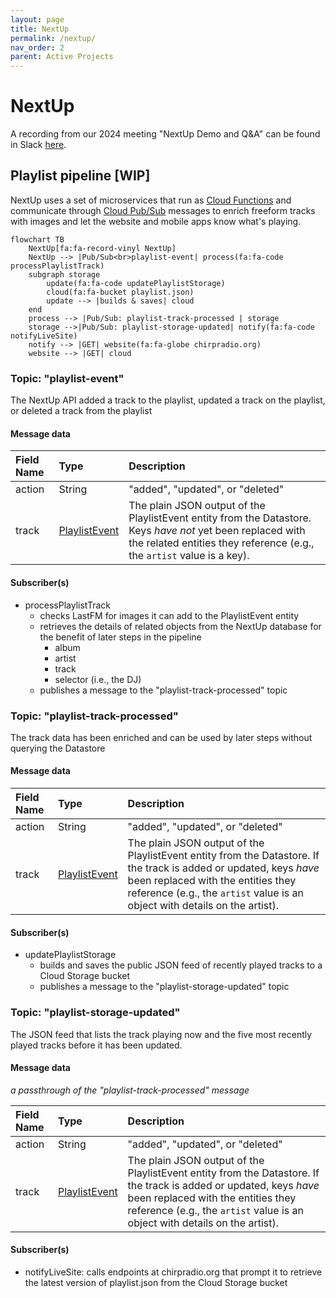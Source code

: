 ```yaml
---
layout: page
title: NextUp
permalink: /nextup/
nav_order: 2
parent: Active Projects
---
```


# NextUp

A recording from our 2024 meeting "NextUp Demo and Q&A" can be found in Slack [here](https://chirpdev.slack.com/archives/C01GSPCEDMK/p1706757506383289).

## Playlist pipeline [WIP]
NextUp uses a set of microservices that run as [Cloud Functions](https://cloud.google.com/functions/#documentation) and communicate through [Cloud Pub/Sub](https://cloud.google.com/pubsub/#documentation) messages to enrich freeform tracks with images and let the website and mobile apps know what's playing.

```mermaid
flowchart TB
    NextUp[fa:fa-record-vinyl NextUp] 
    NextUp --> |Pub/Sub<br>playlist-event| process(fa:fa-code processPlaylistTrack)    
    subgraph storage
        update(fa:fa-code updatePlaylistStorage)
        cloud(fa:fa-bucket playlist.json)
        update --> |builds & saves| cloud
    end
    process --> |Pub/Sub: playlist-track-processed | storage    
    storage -->|Pub/Sub: playlist-storage-updated| notify(fa:fa-code notifyLiveSite)
    notify --> |GET| website(fa:fa-globe chirpradio.org)
    website --> |GET| cloud
```

### Topic: "playlist-event"
The NextUp API added a track to the playlist, updated a track on the playlist, or deleted a track from the playlist

#### Message data

| Field Name   | Type            | Description |
|:-------------|:----------------|:------------|
| action       | String          | "added", "updated", or "deleted"  |
| track        | [PlaylistEvent](https://github.com/chirpradio/nextup/blob/develop/app/models/playlistevent.model.js)   | The plain JSON output of the PlaylistEvent entity from the Datastore. Keys *have not* yet been replaced with the related entities they reference (e.g., the `artist` value is a key). |

#### Subscriber(s)
- processPlaylistTrack
  - checks LastFM for images it can add to the PlaylistEvent entity
  - retrieves the details of related objects from the NextUp database for the benefit of later steps in the pipeline
    - album
    - artist
    - track
    - selector (i.e., the DJ)
  - publishes a message to the "playlist-track-processed" topic

### Topic: "playlist-track-processed"
The track data has been enriched and can be used by later steps without querying the Datastore

#### Message data

| Field Name   | Type            | Description |
|:-------------|:----------------|:------------|
| action       | String          | "added", "updated", or "deleted"  |
| track        | [PlaylistEvent](https://github.com/chirpradio/nextup/blob/develop/app/models/playlistevent.model.js)   | The plain JSON output of the PlaylistEvent entity from the Datastore. If the track is added or updated, keys *have* been replaced with the entities they reference (e.g., the `artist` value is an object with details on the artist).  |

#### Subscriber(s)
- updatePlaylistStorage 
  - builds and saves the public JSON feed of recently played tracks to a Cloud Storage bucket
  - publishes a message to the "playlist-storage-updated" topic

### Topic: "playlist-storage-updated"
The JSON feed that lists the track playing now and the five most recently played tracks before it has been updated.

#### Message data
_a passthrough of the "playlist-track-processed" message_

| Field Name   | Type            | Description |
|:-------------|:----------------|:------------|
| action       | String          | "added", "updated", or "deleted"  |
| track        | [PlaylistEvent](https://github.com/chirpradio/nextup/blob/develop/app/models/playlistevent.model.js)   | The plain JSON output of the PlaylistEvent entity from the Datastore. If the track is added or updated, keys *have* been replaced with the entities they reference (e.g., the `artist` value is an object with details on the artist).  |

#### Subscriber(s)
- notifyLiveSite: calls endpoints at chirpradio.org that prompt it to retrieve the latest version of playlist.json from the Cloud Storage bucket

